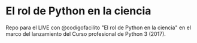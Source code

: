 # El rol de Python en la ciencia

Repo para el LIVE con @codigofacilito "El rol de Python en la ciencia" en el marco del lanzamiento del Curso profesional de Python 3 (2017).
